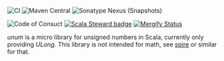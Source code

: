 [mergify]: https://mergify.io
[mergify-status]: https://img.shields.io/endpoint.svg?url=https://gh.mergify.io/badges/ahjohannessen/unum&style=flat

![CI](https://github.com/ahjohannessen/sec/workflows/CI/badge.svg) ![Maven Central](https://img.shields.io/maven-central/v/io.github.ahjohannessen/unum_2.13?color=brightgreen) ![Sonatype Nexus (Snapshots)](https://img.shields.io/nexus/s/io.github.ahjohannessen/unum_2.13?server=https%3A%2F%2Fs01.oss.sonatype.org)

![Code of Consuct](https://img.shields.io/badge/Code%20of%20Conduct-Scala-blue.svg) [![Scala Steward badge](https://img.shields.io/badge/Scala_Steward-helping-blue.svg?style=flat&logo=data:image/png;base64,iVBORw0KGgoAAAANSUhEUgAAAA4AAAAQCAMAAAARSr4IAAAAVFBMVEUAAACHjojlOy5NWlrKzcYRKjGFjIbp293YycuLa3pYY2LSqql4f3pCUFTgSjNodYRmcXUsPD/NTTbjRS+2jomhgnzNc223cGvZS0HaSD0XLjbaSjElhIr+AAAAAXRSTlMAQObYZgAAAHlJREFUCNdNyosOwyAIhWHAQS1Vt7a77/3fcxxdmv0xwmckutAR1nkm4ggbyEcg/wWmlGLDAA3oL50xi6fk5ffZ3E2E3QfZDCcCN2YtbEWZt+Drc6u6rlqv7Uk0LdKqqr5rk2UCRXOk0vmQKGfc94nOJyQjouF9H/wCc9gECEYfONoAAAAASUVORK5CYII=)](https://scala-steward.org) [![Mergify Status][mergify-status]][mergify]

*unum* is a micro library for unsigned numbers in Scala, currently only providing *ULong*. This library is not intended for math, see [spire](https://github.com/typelevel/spire) or similar for that.
